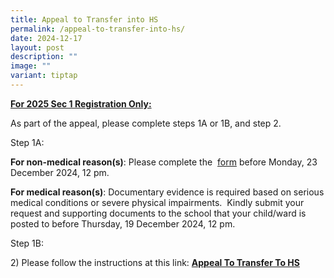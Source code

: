 ```yaml
---
title: Appeal to Transfer into HS
permalink: /appeal-to-transfer-into-hs/
date: 2024-12-17
layout: post
description: ""
image: ""
variant: tiptap
---
```

<p><strong><u>For 2025 Sec 1 Registration Only:</u></strong>
</p>
<p>As part of the appeal, please complete steps 1A or 1B, and step 2.</p>
<p>Step 1A:</p>
<p><strong>For non-medical reason(s)</strong>: Please complete the&nbsp;
<a href="https://go.gov.sg/appealtohs22" rel="noopener noreferrer nofollow" target="_blank">form</a>&nbsp;before Monday, 23 December 2024, 12 pm.&nbsp;</p>
<p><strong>For medical reason(s)</strong>: Documentary evidence is required
based on serious medical conditions or severe physical impairments.&nbsp;
Kindly submit your request and supporting documents to the school that
your child/ward is posted to before Thursday, 19 December 2024, 12 pm.&nbsp;</p>
<p>Step 1B:</p>
<p>2) Please follow the instructions at this link: <strong><a href="https://www.hougangsec.moe.edu.sg/quick-links/appeal/" rel="noopener noreferrer nofollow" target="_blank">Appeal To Transfer To HS</a></strong>
</p>